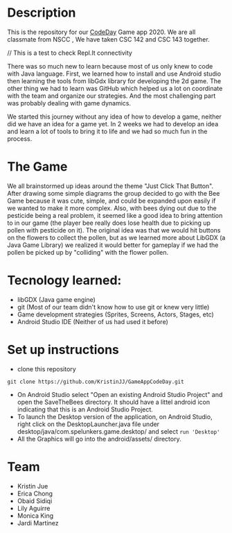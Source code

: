 # Description

This is the repository for our [CodeDay](https://www.codeday.org/) Game app 2020. We are all classmate from NSCC , We have taken CSC 142 and CSC 143 together.

// This is a test to check Repl.It connectivity

There was so much new to learn because most of us only knew to code with Java language. First, we learned how to install and use Android studio then learning the tools from libGdx library for developing the 2d game. The other thing we had to learn was GitHub which helped us a lot on coordinate with the team and organize our strategies. And the most challenging part was probably dealing with game dynamics. 

We started this journey without any idea of how to develop a game, neither did we have an idea for a game yet. In 2 weeks we had to develop an idea and learn a lot of tools to bring it to life and we had so much fun in the process.

# The Game
We all brainstormed up ideas around the theme "Just Click That Button". After drawing some simple diagrams the group decided to go with the Bee Game because it was cute, simple, and could be expanded upon easily if we wanted to make it more complex. Also, with bees dying out due to the pesticide being a real problem, it seemed like a good idea to bring attention to in our game (the player bee really does lose health due to picking up pollen with pesticide on it). The original idea was that we would hit buttons on the flowers to collect the pollen, but as we learned more about LibGDX (a Java Game Library) we realized it would better for gameplay if we had the pollen be picked up by "colliding" with the flower pollen.

# Tecnology learned:
- libGDX (Java game engine)
- git (Most of our team didn't know how to use git or knew very little)
- Game development strategies (Sprites, Screens, Actors, Stages, etc)
- Android Studio IDE (Neither of us had used it before)

# Set up instructions
- clone this repository
```
git clone https://github.com/KristinJJ/GameAppCodeDay.git
```
- On Android Studio select "Open an existing Android Studio Project" and open the SaveTheBees directory. It should have a littel android icon indicating that this is an Android Studio Project.
- To launch the Desktop version of the application, on Android Studio, right click on the DesktopLauncher.java file under desktop/java/com.spelunkers.game.desktop/ and select ```run 'Desktop'```
- All the Graphics will go into the android/assets/ directory.

# Team
- Kristin Jue
- Erica Chong
- Obaid Sidiqi
- Lily Aguirre
- Monica King
- Jardi Martinez
